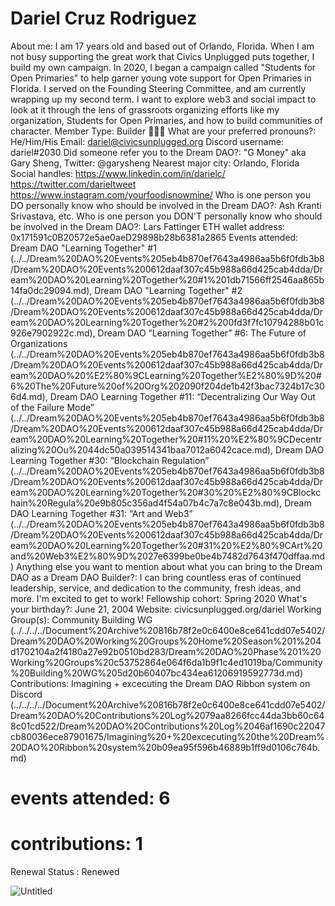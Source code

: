 # Dariel Cruz Rodriguez

About me: I am 17 years old and based out of Orlando, Florida. When I am not busy supporting the great work that Civics Unplugged puts together, I build my own campaign. In 2020, I began a campaign called "Students for Open Primaries" to help garner young vote support for Open Primaries in Florida. I served on the Founding Steering Committee, and am currently wrapping up my second term. I want to explore web3 and social impact to look at it through the lens of grassroots organizing efforts like my organization, Students for Open Primaries, and how to build communities of character.
Member Type: Builder 👷🏾‍♀️
What are your preferred pronouns?: He/Him/His
Email: dariel@civicsunplugged.org
Discord username: dariel#2030
Did someone refer you to the Dream DAO?: "G Money" aka Gary Sheng, Twitter: @garysheng
Nearest major city: Orlando, Florida
Social handles: https://www.linkedin.com/in/darielc/
https://twitter.com/darieltweet
https://www.instagram.com/yourfoodisnowmine/
Who is one person you DO personally know who should be involved in the Dream DAO?: Ash Kranti Srivastava, etc.
Who is one person you DON'T personally know who should be involved in the Dream DAO?: Lars Fattinger
ETH wallet address: 0x171591c0B20572e5ae0aeD29898b28b6381a2865
Events attended: Dream DAO "Learning Together" #1 (../../Dream%20DAO%20Events%205eb4b870ef7643a4986aa5b6f0fdb3b8/Dream%20DAO%20Events%200612daaf307c45b988a66d425cab4dda/Dream%20DAO%20Learning%20Together%20#1%201db71566ff2546aa865b14fa0dc29094.md), Dream DAO "Learning Together" #2 (../../Dream%20DAO%20Events%205eb4b870ef7643a4986aa5b6f0fdb3b8/Dream%20DAO%20Events%200612daaf307c45b988a66d425cab4dda/Dream%20DAO%20Learning%20Together%20#2%200fd3f7fc10794288b01c926e7902922c.md), Dream DAO “Learning Together” #6: The Future of Organizations (../../Dream%20DAO%20Events%205eb4b870ef7643a4986aa5b6f0fdb3b8/Dream%20DAO%20Events%200612daaf307c45b988a66d425cab4dda/Dream%20DAO%20%E2%80%9CLearning%20Together%E2%80%9D%20#6%20The%20Future%20of%20Org%202090f204de1b42f3bac7324b17c306d4.md), Dream DAO Learning Together #11: “Decentralizing Our Way Out of the Failure Mode” (../../Dream%20DAO%20Events%205eb4b870ef7643a4986aa5b6f0fdb3b8/Dream%20DAO%20Events%200612daaf307c45b988a66d425cab4dda/Dream%20DAO%20Learning%20Together%20#11%20%E2%80%9CDecentralizing%20Ou%2044dc50a039514341baa7012a6042cace.md), Dream DAO Learning Together #30: “Blockchain Regulation” (../../Dream%20DAO%20Events%205eb4b870ef7643a4986aa5b6f0fdb3b8/Dream%20DAO%20Events%200612daaf307c45b988a66d425cab4dda/Dream%20DAO%20Learning%20Together%20#30%20%E2%80%9CBlockchain%20Regula%20e9b805c356ad4f54a07b4c7a7c8e043b.md), Dream DAO Learning Together #31: “Art and Web3” (../../Dream%20DAO%20Events%205eb4b870ef7643a4986aa5b6f0fdb3b8/Dream%20DAO%20Events%200612daaf307c45b988a66d425cab4dda/Dream%20DAO%20Learning%20Together%20#31%20%E2%80%9CArt%20and%20Web3%E2%80%9D%2027e6399be0be4b7482d7643f470dffaa.md)
Anything else you want to mention about what you can bring to the Dream DAO as a Dream DAO Builder?: I can bring countless eras of continued leadership, service, and dedication to the community, fresh ideas, and more. I'm excited to get to work!
Fellowship cohort: Spring 2020
What's your birthday?: June 21, 2004
Website: civicsunplugged.org/dariel
Working Group(s): Community Building WG (../../../../Document%20Archive%20816b78f2e0c6400e8ce641cdd07e5402/Dream%20DAO%20Working%20Groups%20Home%20Season%201%204d1702104a2f4180a27e92b0510bd283/Dream%20DAO%20Phase%201%20Working%20Groups%20c53752864e064f6da1b9f1c4ed1019ba/Community%20Building%20WG%205d20b60407bc434ea61206919592773d.md)
Contributions: Imagining + excecuting the Dream DAO Ribbon system on Discord (../../../../Document%20Archive%20816b78f2e0c6400e8ce641cdd07e5402/Dream%20DAO%20Contributions%20Log%2079aa8266fcc44da3bb60c648c01cd522/Dream%20DAO%20Contributions%20Log%2046af1690c22047cb80036ece87901675/Imagining%20+%20excecuting%20the%20Dream%20DAO%20Ribbon%20system%20b09ea95f596b46889b1ff9d0106c764b.md)
# events attended: 6
# contributions: 1
Renewal Status : Renewed

![Untitled](../../Dream%20DAO%20Voting%20Member%20List%201790792012994a419257db8f8a7807ff/%5BS2%5D%20Dream%20DAO%20Founding%20Voting%20Member%20List%202c05a57dde504a87a8ced236cce0b149/Dariel%20Cruz%20Rodriguez%20eed1a5f5bbbf442f984d291d55027078/Untitled.png)